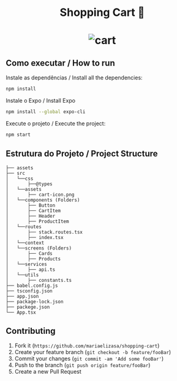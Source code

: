 <h1 align="center">Shopping Cart 💖<h1/>

<p align="center"> 
<img src="https://user-images.githubusercontent.com/49694866/236104419-a3f44736-2ed7-4ed0-b811-c9adc88a3445.jpg" alt="cart" />
</p>

## Como executar / How to run


Instale as dependências / Install all the dependencies:

```sh
npm install
```

Instale o Expo / Install Expo

```sh
npm install --global expo-cli
```
Execute o projeto / Execute the project:

```sh
npm start
```


## Estrutura do Projeto / Project Structure

```
├── assets
├── src
│   └──css
│       ├──@types
│   └──assets
│       ├── cart-icon.png
│   └──components (Folders)
│       ├── Button 
│       ├── CartItem
│       ├── Header
│       ├── ProductItem
│   └──routes
│       ├── stack.routes.tsx
│       ├── index.tsx
│   └──context
│   └──screens (Folders)
│       ├── Cards
│       ├── Products
│   └──services
│       ├── api.ts
│   └──utils
│       ├── constants.ts
├── babel.config.js
├── tsconfig.json
├── app.json
├── package-lock.json
├── packege.json
└── App.tsx
```

## Contributing

1. Fork it (`https://github.com/mariaelizasa/shopping-cart`)
2. Create your feature branch (`git checkout -b feature/fooBar`)
3. Commit your changes (`git commit -am 'Add some fooBar'`)
4. Push to the branch (`git push origin feature/fooBar`)
5. Create a new Pull Request
